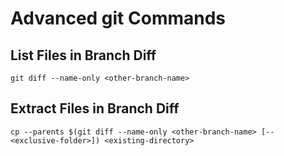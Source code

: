 # Advanced git Commands
## List Files in Branch Diff
`git diff --name-only <other-branch-name>`
## Extract Files in Branch Diff
`cp --parents $(git diff --name-only <other-branch-name> [-- <exclusive-folder>]) <existing-directory>`
